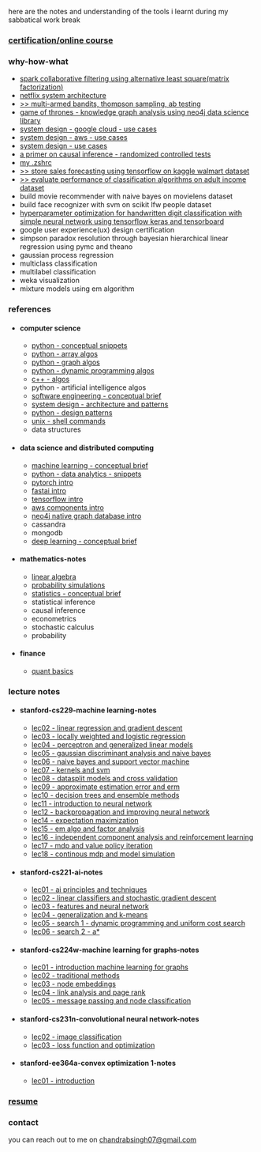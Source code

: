 here are the notes and understanding of the tools i learnt during my sabbatical work break
### [certification/online course](certifications/certifications_courses_list.html)

### why-how-what
- [spark collaborative filtering using alternative least square(matrix factorization)](recommenders/als_deep_dive.html)
- [netflix system architecture](system_designs/netflix.html)
- [>> multi-armed bandits, thompson sampling, ab testing](why_how_what/mab_ts_ab.html)
- [game of thrones - knowledge graph analysis using neo4j data science library](codes/neo4j_graph_datascience.html)
- [system design - google cloud - use cases](system_designs/googlecloud_use_cases.html)
- [system design - aws - use cases](system_designs/aws_usecases.html)
- [system design - use cases](system_designs/design_general_use_cases.html)
- [a primer on causal inference - randomized controlled tests](maths/causal_inference_learning.html)
- [my .zshrc](codes/my_zshrc.html)
- [>> store sales forecasting using tensorflow on kaggle walmart dataset](ml_examples/Store_Sales_Forecasting_With_Tensorflow.html)
- [>> evaluate performance of classification algorithms on adult income dataset](ml_examples/ClassificationProblem-PredictAdultIncome.html)
- build movie recommender with naive bayes on movielens dataset
- build face recognizer with svm on scikit lfw people dataset
- [hyperparameter optimization for handwritten digit classification with simple neural network using tensorflow keras and tensorboard](dl_examples/02_nn_tensorflow_keras_tensorboard.html)
- google user experience(ux) design certification
- simpson paradox resolution through bayesian hierarchical linear regression using pymc and theano
- gaussian process regression
- multiclass classification
- multilabel classification
- weka visualization
- mixture models using em algorithm

### references

- #### computer science  
  - [python - conceptual snippets](codes/python_faqs.html)  
  - [python - array algos](algos/all_algos.html#Arrays)
  - [python - graph algos](algos/all_algos.html#Graph)
  - [python - dynamic programming algos](algos/all_algos.html#DP)
  - [c++ - algos](algos/all_algos.html#C++)
  - python - artificial intelligence algos
  - [software engineering - conceptual brief](system_designs/software_engineering_concepts.html)
  - [system design - architecture and patterns](system_designs/design_patterns.html)
  - [python - design patterns](system_designs/design_patterns_python.html)
  - [unix - shell commands](codes/unix_shell_script.html)
  - data structures

- #### data science and distributed computing
  - [machine learning - conceptual brief](ml_examples/ml_glossary.html)
  - [python - data analytics - snippets](codes/python_data_analytics.html)
  - [pytorch intro](dl_examples/01_pytorch_intro.html)
  - [fastai intro](dl_examples/01_fastai_intro.html)
  - [tensorflow intro](dl_examples/01_tensorflow_intro.html)
  - [aws components intro](system_designs/aws_cloud_components.html)
  - [neo4j native graph database intro](codes/neo4j_basics.html)
  - cassandra
  - mongodb
  - [deep learning - conceptual brief](dl_examples/dl_glossary.html)

- #### mathematics-notes
  - [linear algebra](maths/linear_algebra.html)
  - [probability simulations](maths/probability_simulations.html)
  - [statistics - conceptual brief](maths/statistical_cheat_sheat.html)
  - statistical inference
  - causal inference
  - econometrics
  - stochastic calculus
  - probability

- #### finance
  - [quant basics](finance/quant_basics.html) 

### lecture notes

- #### stanford-cs229-machine learning-notes
  - [lec02 - linear regression and gradient descent](cs229_ml/lec02-LinearReg-GradientDescent.html)
  - [lec03 - locally weighted and logistic regression](cs229_ml/lec03-LocallyWeighted-LogisticRegression.html)
  - [lec04 - perceptron and generalized linear models](cs229_ml/lec04-Perceptron-GLM.html)
  - [lec05 - gaussian discriminant analysis and naive bayes](cs229_ml/lec05-GDA-NaiveBayes.html)
  - [lec06 - naive bayes and support vector machine](cs229_ml/lec06-NaiveBayes-SVM.html)
  - [lec07 - kernels and svm](cs229_ml/Lec07-Kernels-SVM.html)
  - [lec08 - datasplit models and cross validation](cs229_ml/lec08-DataSplits-Models-CrossValidation.html)
  - [lec09 - approximate estimation error and erm](cs229_ml/lec09-Approx-EstimationError-ERM.html)
  - [lec10 - decision trees and ensemble methods](cs229_ml/lec10-DecisionTrees-EnsembleMethods.html)
  - [lec11 - introduction to neural network](cs229_ml/lec11-Intro-NN.html)
  - [lec12 - backpropagation and improving neural network](cs229_ml/lec12-Backpropagation-ImprovingNN.html)
  - [lec14 - expectation maximization](cs229_ml/lec14-Expectation-MaximizationAlgo.html)
  - [lec15 - em algo and factor analysis](cs229_ml/lec15-EMAlgo-FactorAnalysis.html)
  - [lec16 - independent component analysis and reinforcement learning](cs229_ml/lec16-IndependentComponentAnalysis-RL.html)
  - [lec17 - mdp and value policy iteration](cs229_ml/lec17-MDPs-ValuePolicyIteration.html)
  - [lec18 - continous mdp and model simulation](cs229_ml/lec18-continuousMDPs-ModelSimulation.html)

- #### stanford-cs221-ai-notes  
  - [lec01 - ai principles and techniques](cs221_ai/lec01-AI-PrinciplesAndTechniques.html)  
  - [lec02 - linear classifiers and stochastic gradient descent](cs221_ai/lec02-LinearClassifiers-SGD.html)  
  - [lec03 - features and neural network](cs221_ai/lec03-Features-NN.html)  
  - [lec04 - generalization and k-means](cs221_ai/lec04-Generalization-Kmeans.html)  
  - [lec05 - search 1 - dynamic programming and uniform cost search](cs221_ai/lec05-DynamicProg-UniformCostSearch.html)  
  - [lec06 - search 2 - a\*](cs221_ai/lec06-Search2-Astar.html)  

- #### stanford-cs224w-machine learning for graphs-notes  
  - [lec01 - introduction machine learning for graphs](cs224w_ml_graph/lec01_Introduction_MLforGraphs.html)  
  - [lec02 - traditional methods](cs224w_ml_graph/lec02-TraditionalMethods.html)  
  - [lec03 - node embeddings](cs224w_ml_graph/lec03-NodeEmbeddings.html)  
  - [lec04 - link analysis and page rank](cs224w_ml_graph/lec04-linkAnalysis-PageRank.html)  
  - [lec05 - message passing and node classification](cs224w_ml_graph/lec05-MessagePassing-NodeClassification.html)  

- #### stanford-cs231n-convolutional neural network-notes  
  - [lec02 - image classification](cs231n_cnn/lec02-image-classification.html)    
  - [lec03 - loss function and optimization](cs231n_cnn/lec03-lossFun-optimization.html)  

- #### stanford-ee364a-convex optimization 1-notes
  - [lec01 - introduction](ee364a_co1/lec01-Introduction.html)

### [resume](Resume_Chandra_B_Singh.pdf)

### contact

you can reach out to me on chandrabsingh07@gmail.com
